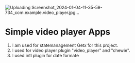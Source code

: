 ![Uploading Screenshot_2024-01-04-11-35-59-734_com.example.video_player.jpg…]()

# Simple video player Apps

1. I am used for statemanagement Getx for this project.
2. I used for video player plugin "video_player" and "chewie".
3. I used intl plugin for date formate
